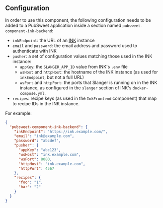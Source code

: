 ## Configuration

In order to use this component, the following configuration needs to be added to a PubSweet application inside a section named `pubsweet-component-ink-backend`:

* `inkEndpoint`: the URL of an [INK](https://gitlab.coko.foundation/INK/ink-api) instance
* `email` and `password`: the email address and password used to authenticate with INK
* `pusher`: a set of configuration values matching those used in the INK instance:
  * `appKey`: the `SLANGER_APP_ID` value from INK's `.env` file
  * `wsHost` and `httpHost`: the hostname of the INK instance (as used for `inkEndpoint`, but not a full URL)
  * `wsPort` and `httpPort`: the ports that Slanger is running on in the INK instance, as configured in the `slanger` section of INK's `docker-compose.yml`.
* `recipes`: recipe keys (as used in the `InkFrontend` component) that map to recipe IDs in the INK instance.

For example:

```json
{
  "pubsweet-component-ink-backend": {
    "inkEndpoint": "https://ink.example.com/",
    "email": "ink@example.com",
    "password": "abcdef",
    "pusher": {
      "appKey": "abc123",
      "wsHost": "ink.example.com",
      "wsPort": 8080,
      "httpHost": "ink.example.com",
      "httpPort": 4567
    },
    "recipes": {
      "foo": "1",
      "bar": "2"
    }
  }
}
```
